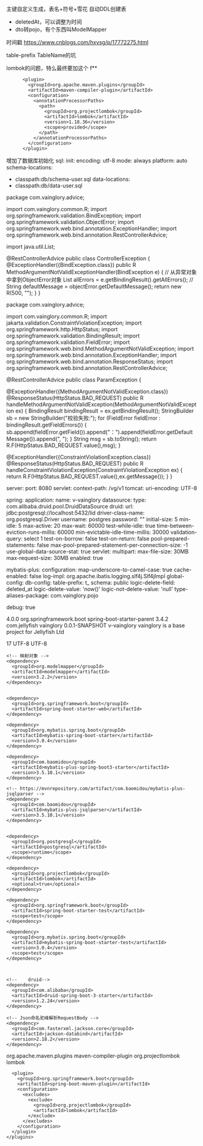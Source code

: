主键自定义生成，表名+符号+雪花
自动DDL创建表

- deletedAt，可以调整为时间
- dto转pojo，有个东西叫ModelMapper

时间戳
https://www.cnblogs.com/hxysg/p/17772275.html

table-prefix TableName的坑

lombok的问题，特么最终要加这个 f**
```
      <plugin>
        <groupId>org.apache.maven.plugins</groupId>
        <artifactId>maven-compiler-plugin</artifactId>
        <configuration>
          <annotationProcessorPaths>
            <path>
              <groupId>org.projectlombok</groupId>
              <artifactId>lombok</artifactId>
              <version>1.18.36</version>
              <scope>provided</scope>
            </path>
          </annotationProcessorPaths>
        </configuration>
      </plugin>
```


增加了数据库初始化
sql:
init:
encoding: utf-8
mode: always
platform: auto
schema-locations:
- classpath:db/schema-user.sql
data-locations:
- classpath:db/data-user.sql


package com.vainglory.advice;

import com.vainglory.common.R;
import org.springframework.validation.BindException;
import org.springframework.validation.ObjectError;
import org.springframework.web.bind.annotation.ExceptionHandler;
import org.springframework.web.bind.annotation.RestControllerAdvice;

import java.util.List;

@RestControllerAdvice
public class ControllerException {
@ExceptionHandler({BindException.class})
public R MethodArgumentNotValidExceptionHandler(BindException e) {
// 从异常对象中拿到ObjectError对象
List<ObjectError> allErrors = e.getBindingResult().getAllErrors();
//        String defaultMessage = objectError.getDefaultMessage();
return new R(500, "");
}
}



package com.vainglory.advice;

import com.vainglory.common.R;
import jakarta.validation.ConstraintViolationException;
import org.springframework.http.HttpStatus;
import org.springframework.validation.BindingResult;
import org.springframework.validation.FieldError;
import org.springframework.web.bind.MethodArgumentNotValidException;
import org.springframework.web.bind.annotation.ExceptionHandler;
import org.springframework.web.bind.annotation.ResponseStatus;
import org.springframework.web.bind.annotation.RestControllerAdvice;

@RestControllerAdvice
public class ParamException {

@ExceptionHandler({MethodArgumentNotValidException.class})
@ResponseStatus(HttpStatus.BAD_REQUEST)
public R handleMethodArgumentNotValidException(MethodArgumentNotValidException ex) {
BindingResult bindingResult = ex.getBindingResult();
StringBuilder sb = new StringBuilder("校验失败:");
for (FieldError fieldError : bindingResult.getFieldErrors()) {
sb.append(fieldError.getField()).append("：").append(fieldError.getDefaultMessage()).append(", ");
}
String msg = sb.toString();
return R.F(HttpStatus.BAD_REQUEST.value(),msg);
}

@ExceptionHandler({ConstraintViolationException.class})
@ResponseStatus(HttpStatus.BAD_REQUEST)
public R handleConstraintViolationException(ConstraintViolationException ex) {
return R.F(HttpStatus.BAD_REQUEST.value(),ex.getMessage());
}
}




server:
port: 8080
servlet:
context-path: /vg/v1
tomcat:
uri-encoding: UTF-8

spring:
application:
name: v-vainglory
datasource:
type: com.alibaba.druid.pool.DruidDataSource
druid:
url: jdbc:postgresql://localhost:5432/lid
driver-class-name: org.postgresql.Driver
username: postgres
password: ""
initial-size: 5
min-idle: 5
max-active: 20
max-wait: 60000
test-while-idle: true
time-between-eviction-runs-millis: 60000
min-evictable-idle-time-millis: 30000
validation-query: select 1
test-on-borrow: false
test-on-return: false
pool-prepared-statements: false
max-pool-prepared-statement-per-connection-size: -1
use-global-data-source-stat: true
servlet:
multipart:
max-file-size: 30MB
max-request-size: 30MB
enabled: true


mybatis-plus:
configuration:
map-underscore-to-camel-case: true
cache-enabled: false
log-impl: org.apache.ibatis.logging.slf4j.Slf4jImpl
global-config:
db-config:
table-prefix: t_
schema: public
logic-delete-field: deleted_at
logic-delete-value: 'now()'
logic-not-delete-value: 'null'
type-aliases-package: com.vainglory.pojo


debug: true




<?xml version="1.0" encoding="UTF-8"?>
<project xmlns="http://maven.apache.org/POM/4.0.0" xmlns:xsi="http://www.w3.org/2001/XMLSchema-instance"
xsi:schemaLocation="http://maven.apache.org/POM/4.0.0 https://maven.apache.org/xsd/maven-4.0.0.xsd">
<modelVersion>4.0.0</modelVersion>
<parent>
<groupId>org.springframework.boot</groupId>
<artifactId>spring-boot-starter-parent</artifactId>
<version>3.4.2</version>
<relativePath/> <!-- lookup parent from repository -->
</parent>
<groupId>com.jellyfish</groupId>
<artifactId>vainglory</artifactId>
<version>0.0.1-SNAPSHOT</version>
<name>v-vainglory</name>
<description>vainglory is a base project for Jellyfish Ltd</description>

  <properties>
    <java.version>17</java.version>
    <project.build.sourceEncoding>UTF-8</project.build.sourceEncoding>
    <project.reporting.outputEncoding>UTF-8</project.reporting.outputEncoding>
  </properties>

  <dependencies>

    <!-- 映射对象 -->
    <dependency>
      <groupId>org.modelmapper</groupId>
      <artifactId>modelmapper</artifactId>
      <version>3.2.2</version>
    </dependency>


    <dependency>
      <groupId>org.springframework.boot</groupId>
      <artifactId>spring-boot-starter-web</artifactId>
    </dependency>

    <dependency>
      <groupId>org.mybatis.spring.boot</groupId>
      <artifactId>mybatis-spring-boot-starter</artifactId>
      <version>3.0.4</version>
    </dependency>

    <dependency>
      <groupId>com.baomidou</groupId>
      <artifactId>mybatis-plus-spring-boot3-starter</artifactId>
      <version>3.5.10.1</version>
    </dependency>

    <!-- https://mvnrepository.com/artifact/com.baomidou/mybatis-plus-jsqlparser -->
    <dependency>
      <groupId>com.baomidou</groupId>
      <artifactId>mybatis-plus-jsqlparser</artifactId>
      <version>3.5.10.1</version>
    </dependency>


    <dependency>
      <groupId>org.postgresql</groupId>
      <artifactId>postgresql</artifactId>
      <scope>runtime</scope>
    </dependency>

    <dependency>
      <groupId>org.projectlombok</groupId>
      <artifactId>lombok</artifactId>
      <optional>true</optional>
    </dependency>

    <dependency>
      <groupId>org.springframework.boot</groupId>
      <artifactId>spring-boot-starter-test</artifactId>
      <scope>test</scope>
    </dependency>

    <dependency>
      <groupId>org.mybatis.spring.boot</groupId>
      <artifactId>mybatis-spring-boot-starter-test</artifactId>
      <version>3.0.4</version>
      <scope>test</scope>
    </dependency>



    <!--    druid-->
    <dependency>
      <groupId>com.alibaba</groupId>
      <artifactId>druid-spring-boot-3-starter</artifactId>
      <version>1.2.24</version>
    </dependency>

    <!-- Json命名驼峰解析RequestBody -->
    <dependency>
      <groupId>com.fasterxml.jackson.core</groupId>
      <artifactId>jackson-databind</artifactId>
      <version>2.18.2</version>
    </dependency>

  </dependencies>

  <build>
    <plugins>
      <plugin>
        <groupId>org.apache.maven.plugins</groupId>
        <artifactId>maven-compiler-plugin</artifactId>
        <configuration>
          <annotationProcessorPaths>
            <path>
              <groupId>org.projectlombok</groupId>
              <artifactId>lombok</artifactId>
            </path>
          </annotationProcessorPaths>
        </configuration>
      </plugin>

      <plugin>
        <groupId>org.springframework.boot</groupId>
        <artifactId>spring-boot-maven-plugin</artifactId>
        <configuration>
          <excludes>
            <exclude>
              <groupId>org.projectlombok</groupId>
              <artifactId>lombok</artifactId>
            </exclude>
          </excludes>
        </configuration>
      </plugin>
    </plugins>
  </build>

</project>
